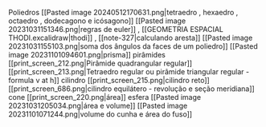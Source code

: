 
Poliedros
	[[Pasted image 20240512170631.png|tetraedro , hexaedro , octaedro , dodecagono e icósagono]]
	[[Pasted image 20231031151346.png|regras de euler]] , [[GEOMETRIA ESPACIAL THODI.excalidraw|thodi]] , [[note-327|calculando aresta]]
	[[Pasted image 20231031155103.png|soma dos ângulos da faces de um poliedro]]
	[[Pasted image 20231101094601.png|prisma]]
	pirâmides
		[[print_screen_212.png|Pirâmide quadrangular regular]]
		[[print_screen_213.png|Tetraedro regular ou pirâmide triangular regular - formula v at h]]
	cilindro
		[[print_screen_215.png|cilindro reto]]
		[[print_screen_686.png|cilindro equilátero - revolução e seção meridiana]]
	cone
		[[print_screen_220.png|área]]
	esfera
		[[Pasted image 20231031205034.png|área e volume]]
		[[Pasted image 20231101071244.png|volume do cunha e área do fuso]]






